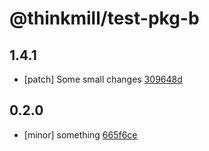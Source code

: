 # @thinkmill/test-pkg-b

## 1.4.1
- [patch] Some small changes [309648d](309648d)

## 0.2.0
- [minor] something [665f6ce](665f6ce)

